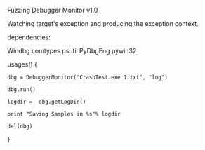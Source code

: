 
Fuzzing Debugger Monitor v1.0

Watching target's exception and producing the exception context.


dependencies:

Windbg
comtypes
psutil
PyDbgEng
pywin32



usages()
{

	dbg = DebuggerMonitor("CrashTest.exe 1.txt", "log")

	dbg.run()

	logdir =  dbg.getLogDir()

	print "Saving Samples in %s"% logdir

	del(dbg)

}

